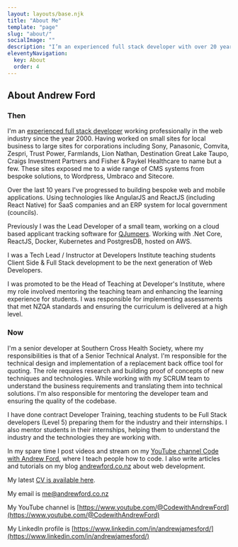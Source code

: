 ```yaml
---
layout: layouts/base.njk
title: "About Me"
template: "page"
slug: "about/"
socialImage: ""
description: "I’m an experienced full stack developer with over 20 years of experience, who can use his technical analyst skills and teaching experience to help your team."
eleventyNavigation:
  key: About
  order: 4
---
```


## About Andrew Ford

### Then

I'm an <a href="https://www.linkedin.com/in/andrewjamesford/">experienced full
stack developer</a> working professionally in the web industry since the
year 2000. Having worked on small sites for local business to large sites for
corporations including Sony, Panasonic, Comvita, Zespri, Trust Power, Farmlands,
Lion Nathan, Destination Great Lake Taupo, Craigs Investment Partners and Fisher
& Paykel Healthcare to name but a few. These sites exposed me to a wide range of
CMS systems from bespoke solutions, to Wordpress, Umbraco and Sitecore.

Over the last 10 years I've progressed to building bespoke web and mobile
applications. Using technologies like AngularJS and ReactJS (including React
Native) for SaaS companies and an ERP system for local government (councils).

Previously I was the Lead Developer of a small team, working on a cloud based
applicant tracking software for [QJumpers](https://www.qjumpers.com/). Working
with .Net Core, ReactJS, Docker, Kubernetes and PostgresDB, hosted on AWS.

I was a Tech Lead / Instructor at Developers Institute teaching students Client
Side & Full Stack development to be the next generation of Web Developers.

I was promoted to be the Head of Teaching at Developer's Institute, where my
role involved mentoring the teaching team and enhancing the learning experience
for students. I was responsible for implementing assessments that met NZQA
standards and ensuring the curriculum is delivered at a high level.

### Now

I'm a senior developer at Southern Cross Health Society, where my
responsibilities is that of a Senior Technical Analyst. I'm responsible for the
technical design and implementation of a replacement back office tool for
quoting. The role requires research and building proof of concepts of new
techniques and technologies. While working with my SCRUM team to understand the
business requirements and translating them into technical solutions. I'm also
responsible for mentoring the developer team and ensuring the quality of the
codebase.

I have done contract Developer Training, teaching students to be Full Stack
developers (Level 5) preparing them for the industry and their internships. I
also mentor students in their internships, helping them to understand the
industry and the technologies they are working with.

In my spare time I post videos and stream on my
[YouTube channel Code with Andrew Ford](https://www.youtube.com/@CodewithAndrewFord),
where I teach people how to code. I also write articles and tutorials on my blog
[andrewford.co.nz](https://andrewford.co.nz) about web development.

My latest
[CV is available here](https://andrewford.co.nz/assets/CV-AndrewFord-May-2024-tech-analyst.pdf).

My email is [me@andrewford.co.nz](mailto:me@andrewford.co.nz)

My YouTube channel is [https://www.youtube.com/@CodewithAndrewFord](https://www.youtube.com/@CodewithAndrewFord)

My LinkedIn profile is [https://www.linkedin.com/in/andrewjamesford/](https://www.linkedin.com/in/andrewjamesford/)